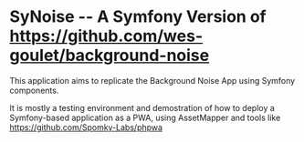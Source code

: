 # SyNoise -- A Symfony Version of https://github.com/wes-goulet/background-noise

This application aims to replicate the Background Noise App using Symfony components.

It is mostly a testing environment and demostration of how to deploy a Symfony-based application as a PWA, using AssetMapper and tools like https://github.com/Spomky-Labs/phpwa
